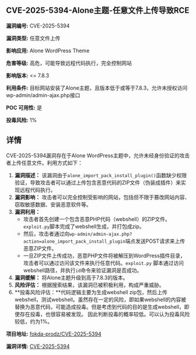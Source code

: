 ## CVE-2025-5394-Alone主题-任意文件上传导致RCE

**漏洞编号:** CVE-2025-5394

**漏洞类型:** 任意文件上传

**影响应用:** Alone WordPress Theme

**危害等级:** 高危，可能导致远程代码执行，完全控制网站

**影响版本:** <= 7.8.3

**利用条件:** 目标网站安装了Alone主题，且版本低于或等于7.8.3，允许未授权访问wp-admin/admin-ajax.php接口

**POC 可用性:** 是

**投毒风险:** 1%

## 详情

CVE-2025-5394漏洞存在于Alone WordPress主题中，允许未经身份验证的攻击者上传任意文件。利用方式如下：

1.  **漏洞描述：** 该漏洞由于`alone_import_pack_install_plugin()`函数缺少权限验证，导致攻击者可以通过上传包含恶意代码的ZIP文件（伪装成插件）来实现远程代码执行。
2.  **漏洞影响：** 攻击者可以完全控制受影响的网站，包括但不限于篡改网站内容、窃取敏感数据、安装恶意软件等。
3.  **漏洞利用：**
    *   攻击者首先创建一个包含恶意PHP代码（webshell）的ZIP文件。`exploit.py`脚本完成了webshell生成，并打包成zip。
    *   然后，攻击者通过向`wp-admin/admin-ajax.php?action=alone_import_pack_install_plugin`端点发送POST请求来上传恶意ZIP文件。
    *   一旦ZIP文件上传成功，恶意PHP文件将被解压到WordPress插件目录，攻击者可以通过访问该文件来执行任意代码。`exploit.py` 脚本通过访问webshell路径，并执行`id`命令来验证漏洞是否成功。
4.  **漏洞缓解：** 将Alone主题升级到高于7.8.3的版本。
5.  **风险评估：**  根据搜索结果，该漏洞已被积极利用，构成严重威胁。
6.  **投毒风险评估：**代码逻辑主要为生成webshell zip包，然后上传webshell，测试webshell。虽然存在一定的风险，即如果webshell的内容被替换为恶意代码，可能造成投毒。但是考虑到代码的目的是生成webshell，即使存在投毒，也很容易被发现。 因此判断投毒的概率较低。可以认为投毒风险较低，约为1%。

**项目地址:** [fokda-prodz/CVE-2025-5394](https://github.com/fokda-prodz/CVE-2025-5394)

**漏洞详情:** [CVE-2025-5394](https://nvd.nist.gov/vuln/detail/CVE-2025-5394)